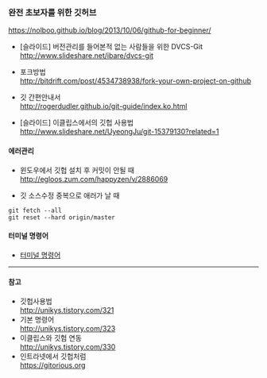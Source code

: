 ### 완전 초보자를 위한 깃허브
https://nolboo.github.io/blog/2013/10/06/github-for-beginner/

- [슬라이드] 버전관리를 들어본적 없는 사람들을 위한 DVCS-Git  
http://www.slideshare.net/ibare/dvcs-git

- 포크방법  
http://bitdrift.com/post/4534738938/fork-your-own-project-on-github  

- 깃 간편안내서  
http://rogerdudler.github.io/git-guide/index.ko.html

- [슬라이드] 이클립스에서의 깃헙 사용법  
http://www.slideshare.net/UyeongJu/git-15379130?related=1

#### 에러관리
- 윈도우에서 깃헙 설치 후 커밋이 안될 때  
http://egloos.zum.com/happyzen/v/2886069

- 깃 소스수정 중복으로 애러가 날 때  
```
git fetch --all
git reset --hard origin/master
```

#### 터미널 명령어

- [터미널 명령어](./git_cli_commend.md)  

---

#### 참고  
- 깃헙사용법  
http://unikys.tistory.com/321 
- 기본 명령어  
http://unikys.tistory.com/323  
- 이클립스와 깃험 연동  
http://unikys.tistory.com/330  
- 인트라넷에서 깃헙처럼  
https://gitorious.org
